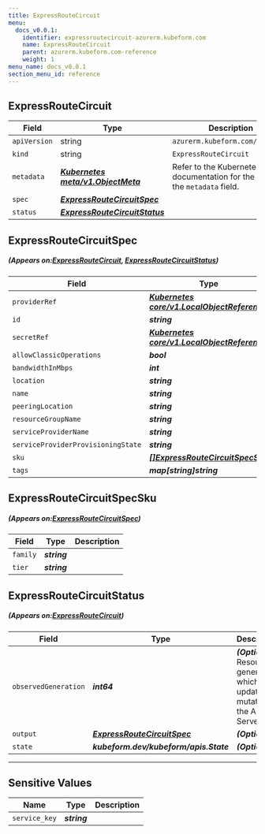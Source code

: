 ```yaml
---
title: ExpressRouteCircuit
menu:
  docs_v0.0.1:
    identifier: expressroutecircuit-azurerm.kubeform.com
    name: ExpressRouteCircuit
    parent: azurerm.kubeform.com-reference
    weight: 1
menu_name: docs_v0.0.1
section_menu_id: reference
---
```


## ExpressRouteCircuit
| Field | Type | Description |
| ------ | ----- | ----------- |
| `apiVersion` | string | `azurerm.kubeform.com/v1alpha1` |
|    `kind` | string | `ExpressRouteCircuit` |
| `metadata` | ***[Kubernetes meta/v1.ObjectMeta](https://kubernetes.io/docs/reference/generated/kubernetes-api/v1.13/#objectmeta-v1-meta)***|Refer to the Kubernetes API documentation for the fields of the `metadata` field.|
| `spec` | ***[ExpressRouteCircuitSpec](#ExpressRouteCircuitSpec)***||
| `status` | ***[ExpressRouteCircuitStatus](#ExpressRouteCircuitStatus)***||
## ExpressRouteCircuitSpec
##### (Appears on:[ExpressRouteCircuit](#ExpressRouteCircuit), [ExpressRouteCircuitStatus](#ExpressRouteCircuitStatus))
| Field | Type | Description |
| ------ | ----- | ----------- |
| `providerRef` | ***[Kubernetes core/v1.LocalObjectReference](https://kubernetes.io/docs/reference/generated/kubernetes-api/v1.13/#localobjectreference-v1-core)***||
| `id` | ***string***||
| `secretRef` | ***[Kubernetes core/v1.LocalObjectReference](https://kubernetes.io/docs/reference/generated/kubernetes-api/v1.13/#localobjectreference-v1-core)***||
| `allowClassicOperations` | ***bool***| ***(Optional)*** |
| `bandwidthInMbps` | ***int***||
| `location` | ***string***||
| `name` | ***string***||
| `peeringLocation` | ***string***||
| `resourceGroupName` | ***string***||
| `serviceProviderName` | ***string***||
| `serviceProviderProvisioningState` | ***string***| ***(Optional)*** |
| `sku` | ***[[]ExpressRouteCircuitSpecSku](#ExpressRouteCircuitSpecSku)***||
| `tags` | ***map[string]string***| ***(Optional)*** |
## ExpressRouteCircuitSpecSku
##### (Appears on:[ExpressRouteCircuitSpec](#ExpressRouteCircuitSpec))
| Field | Type | Description |
| ------ | ----- | ----------- |
| `family` | ***string***||
| `tier` | ***string***||
## ExpressRouteCircuitStatus
##### (Appears on:[ExpressRouteCircuit](#ExpressRouteCircuit))
| Field | Type | Description |
| ------ | ----- | ----------- |
| `observedGeneration` | ***int64***| ***(Optional)*** Resource generation, which is updated on mutation by the API Server.|
| `output` | ***[ExpressRouteCircuitSpec](#ExpressRouteCircuitSpec)***| ***(Optional)*** |
| `state` | ***kubeform.dev/kubeform/apis.State***| ***(Optional)*** |
---
## Sensitive Values
| Name | Type | Description |
|------|------|-------------|
| `service_key` | ***string*** ||
